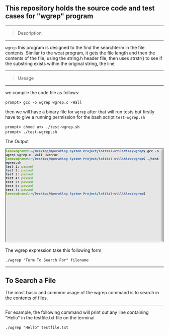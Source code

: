  ## This repository holds the source code and  test cases for "wgrep" program

--- 
> Description
---

 `wgrep` this program is designed to the find the searchterm in the file contents. Similar to the wcat program, it gets the file length and then the contents of the file, using the string.h header file, then uses strstr() to see if the substring exists within the original string, the line
 
---
 >Useage
---

 we compile the code file as follows:
```
prompt> gcc -o wgrep wgrep.c -Wall 
```
then we will have a binary file for  `wgrep`
after that will run tests but  firstly have to give a running permission for the bash script `test-wgrep.sh`
```
prompt> chmod u+x ./test-wgrep.sh
prompt> ./test-wgrep.sh
```

The Output

![GitHub Dark](https://github.com/Ola-Mohamed/Ostep_Projects/blob/main/wgrep/wgerp%20test.png)

The wgrep expression take this following form:
```
./wgrep "Term To Search For" filename
```


---
To Search a File
---

The most basic and common usage of the wgrep command is to search in the contents of files.

---
For example, the following command will print out any line containing "Hello" in the testfile.txt file on the terminal
```
./wgrep "Hello" testfile.txt
```
